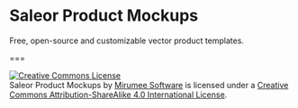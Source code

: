 # Saleor Product Mockups
Free, open-source and customizable vector product templates. 

===

<a rel="license" href="http://creativecommons.org/licenses/by-sa/4.0/"><img alt="Creative Commons License" style="border-width:0" src="https://i.creativecommons.org/l/by-sa/4.0/88x31.png" /></a><br /><span xmlns:dct="http://purl.org/dc/terms/" href="http://purl.org/dc/dcmitype/StillImage" property="dct:title" rel="dct:type">Saleor Product Mockups</span> by <a xmlns:cc="http://creativecommons.org/ns#" href="https://mirumee.com" property="cc:attributionName" rel="cc:attributionURL">Mirumee Software</a> is licensed under a <a rel="license" href="http://creativecommons.org/licenses/by-sa/4.0/">Creative Commons Attribution-ShareAlike 4.0 International License</a>.
